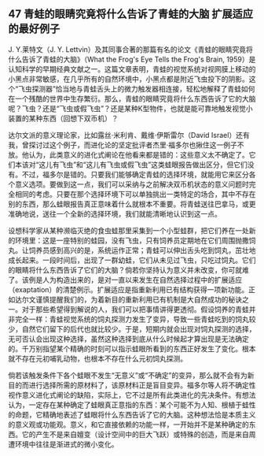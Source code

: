 ## 47 青蛙的眼睛究竟将什么告诉了青蛙的大脑 扩展适应的最好例子

J. Y.莱特文（J. Y. Lettvin）及其同事合著的那篇有名的论文《青蛙的眼睛究竟将什么告诉了青蛙的大脑》（What the Frog's Eye Tells the Frog's Brain, 1959）是认知科学的早期经典文献之一。这篇文章表明，青蛙的视觉系统对视网膜上移动的小黑点非常敏感，在几乎所有的自然环境中，小黑点都是附近飞虫投下的阴影。这个“飞虫探测器”恰当地与青蛙舌头上的微力触发器相连接，轻松地解释了青蛙如何在一个残酷的世界中生存繁衍。那么，青蛙的眼睛究竟将什么东西告诉了它的大脑呢？飞虫？还是“飞虫或假飞虫”？还是某种K型物件，也就是能可靠地触发视觉小装置的某种东西（回想下双币机）？

达尔文派的意义理论家，比如露丝·米利肯、戴维·伊斯雷尔（David Israel）还有我，曾探讨过这个例子，而进化论的坚定批评者杰里·福多尔也揪住这一例子不放。他认为，此类意义的进化式阐论在他看来都是错的：这些意义太不确定了。它们本该对“这儿有飞虫”和“这儿有飞虫或假飞虫”这类蛙眼报告做出区分，但它们没有。不过，福多尔是错的。只要我们能够确定青蛙的选择环境，就能用它来区分各个意义选项。要做到这一点，我们可以采纳与之前解决双币机状态的意义问题时完全相同的考虑。只要在那个选择环境下可以单独挑出一类特定的场合，其中不存在别的东西，那么蛙眼报告真正意味着什么就根本不重要。将青蛙送往巴拿马，或更准确地说，送往一个全新的选择环境，我们就能清晰地认识到这一点。

设想科学家从某种濒临灭绝的食虫蛙那里采集到一个小型蛙群，把它们养在一处新的环境里：这是一座特别的蛙园，没有飞虫，只有饲养员定期地在它们周围抛撒饲丸。让饲养员感到高兴的是，系统运作正常；青蛙可以伸出舌头吃到饲丸，茁壮地成长起来。一段时间后，出现了一群幼蛙，它们从未见过飞虫，只吃过饲丸。它们的眼睛将什么东西告诉了它们的大脑？倘若你坚持认为意义并未改变，你可就难了。该例是人为构造出来的，是对一直以来发生在自然选择过程中的扩展适应（exaptation）的清楚例示。扩展适应是指重新利用已有结构获得一项新功能。正如达尔文谨慎提醒我们的，为着新目的重新利用已有机制是大自然成功的秘诀之一。对于那些希望得到解说的人，我们可以把事情讲得更透彻。假设饲养的青蛙并非完全一样：青蛙视觉系统的饲丸探测力发生了变异，导致一些青蛙吃到的饲丸较少，自然它们留下的后代也就比较少。于是，短期内就会出现对饲丸探测的选择，无可否认会出现这种选择，虽然这种选择到底从什么时候起才算出现是无法确定的。千万别指望某个精确的时刻可以指示蛙眼所看到的东西正好发生了变化。根本就不存在元初哺乳动物，也根本不存在什么元初饲丸探测。

倘若该触发条件下各个蛙眼不发生“无意义”或“不确定”的变异，那么就不会有为新目的而进行选择所需的原材料了，该原材料正是盲目变异。福多尔等人将不确定性视作意义进化式阐论的缺陷，实际上，它不过是所有此类进化的先决条件。有想法认为，一定存在某种确定了蛙眼真正意指的东西：某个可能不为人知、根植于蛙性的命题，它精确地表述了蛙眼将什么东西告诉了它的大脑。这种想法恰是本质主义的意义观或功能观。意义，和它直接依赖的功能一样，一开始并不是某种确定的东西。它的产生不是来自嬗变（设计空间中的巨大飞跃）或特殊的创造，而是来自周遭环境中往往是渐进式的微小变化。


